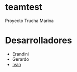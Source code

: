 # teamtest
Proyecto Trucha Marina

# Desarrolladores
* Erandini
* Gerardo
* [Ivan](https://www.linkedin.com/in/jorge-ivan-rivalcoba-rivas-ab392532/)
